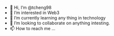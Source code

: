 - 👋 Hi, I’m @tcheng98
- 👀 I’m interested in Web3
- 🌱 I’m currently learning any thing in technology
- 💞️ I’m looking to collaborate on anything intesting. 
- 📫 How to reach me ...

<!---
tcheng98/tcheng98 is a ✨ special ✨ repository because its `README.md` (this file) appears on your GitHub profile.
You can click the Preview link to take a look at your changes.
--->
